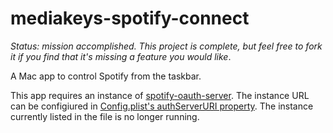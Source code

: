 # mediakeys-spotify-connect

_Status: mission accomplished. This project is complete, but feel free to fork it if you find that it's
missing a feature you would like_.

A Mac app to control Spotify from the taskbar.

This app requires an instance of [spotify-oauth-server]. The instance URL can be configiured in 
[Config.plist's authServerURI property]. The instance currently listed in the file is no longer running.

[Config.plist's authServerURI property]: https://github.com/hughrawlinson/mediakeys-spotify-connect/blob/master/mediakeys-spotify-connect/Config.plist#L6
[spotify-oauth-server]: https://github.com/hughrawlinson/spotify-oauth-server
